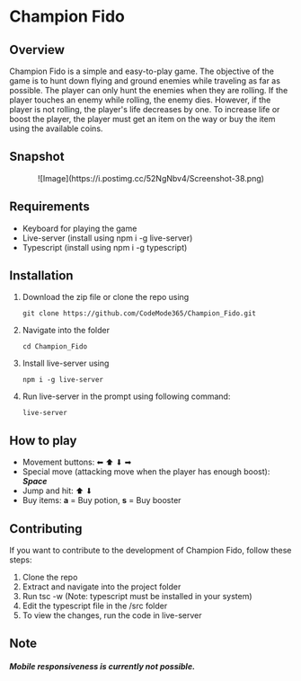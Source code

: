 # Champion Fido

## Overview
Champion Fido is a simple and easy-to-play game. The objective of the game is to hunt down flying and ground enemies while traveling as far as possible. The player can only hunt the enemies when they are rolling. If the player touches an enemy while rolling, the enemy dies. However, if the player is not rolling, the player's life decreases by one. To increase life or boost the player, the player must get an item on the way or buy the item using the available coins.

## Snapshot
<p align="center">
![Image](https://i.postimg.cc/52NgNbv4/Screenshot-38.png)
</P>

## Requirements
* Keyboard for playing the game
* Live-server (install using npm i -g live-server)
* Typescript (install using npm i -g typescript)

## Installation
1. Download the zip file or clone the repo using 
    ```
    git clone https://github.com/CodeMode365/Champion_Fido.git
    ```
1. Navigate into the folder
    ```
    cd Champion_Fido
    ```
1. Install live-server using
    ```
    npm i -g live-server
    ```
1. Run live-server in the prompt using following command:
    ```
    live-server
    ```

## How to play

* Movement buttons: ⬅ ⬆ ⬇ ➡
* Special move (attacking move when the player has enough boost): ***Space***
* Jump and hit: ⬆ ⬇
* Buy items: **a** = Buy potion, **s** = Buy booster

## Contributing
If you want to contribute to the development of Champion Fido, follow these steps:

1. Clone the repo
1. Extract and navigate into the project folder
1. Run tsc -w (Note: typescript must be installed in your system)
1. Edit the typescript file in the /src folder
1. To view the changes, run the code in live-server

## Note
#### *Mobile responsiveness is currently not possible.*
